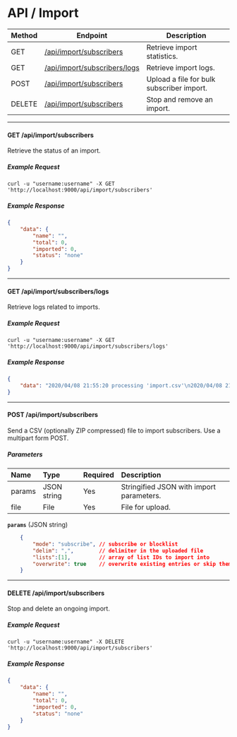 # API / Import

Method   | Endpoint                                        | Description
---------|-------------------------------------------------|------------------------------------------------
GET      | [/api/import/subscribers](#get-apiimportsubscribers) | Retrieve import statistics.
GET      | [/api/import/subscribers/logs](#get-apiimportsubscriberslogs) | Retrieve import logs.
POST     | [/api/import/subscribers](#post-apiimportsubscribers) | Upload a file for bulk subscriber import.
DELETE   | [/api/import/subscribers](#delete-apiimportsubscribers) | Stop and remove an import.

______________________________________________________________________

#### GET /api/import/subscribers

Retrieve the status of an import.

##### Example Request

```shell
curl -u "username:username" -X GET 'http://localhost:9000/api/import/subscribers'
```

##### Example Response

```json
{
    "data": {
        "name": "",
        "total": 0,
        "imported": 0,
        "status": "none"
    }
}
```

______________________________________________________________________

#### GET /api/import/subscribers/logs

Retrieve logs related to imports.

##### Example Request

```shell
curl -u "username:username" -X GET 'http://localhost:9000/api/import/subscribers/logs'
```

##### Example Response

```json
{
    "data": "2020/04/08 21:55:20 processing 'import.csv'\n2020/04/08 21:55:21 imported finished\n"
}
```

______________________________________________________________________

#### POST /api/import/subscribers

Send a CSV (optionally ZIP compressed) file to import subscribers. Use a multipart form POST.

##### Parameters

| Name   | Type        | Required | Description                              |
|:-------|:------------|:---------|:-----------------------------------------|
| params | JSON string | Yes      | Stringified JSON with import parameters. |
| file   | File        | Yes      | File for upload.                         |

**`params`** (JSON string)

```json
    {
        "mode": "subscribe", // subscribe or blocklist
        "delim": ",",        // delimiter in the uploaded file
        "lists":[1],         // array of list IDs to import into
        "overwrite": true    // overwrite existing entries or skip them?
    }
```

______________________________________________________________________

#### DELETE /api/import/subscribers

Stop and delete an ongoing import.

##### Example Request

```shell
curl -u "username:username" -X DELETE 'http://localhost:9000/api/import/subscribers' 
```

##### Example Response

```json
{
    "data": {
        "name": "",
        "total": 0,
        "imported": 0,
        "status": "none"
    }
}
```
